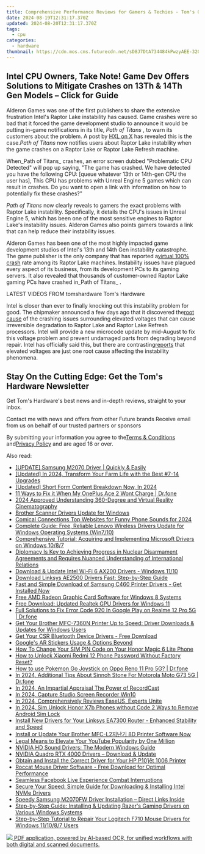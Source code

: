 ```yaml
---
title: Comprehensive Performance Reviews for Gamers & Techies - Tom's Gear Guide
date: 2024-08-19T12:31:17.370Z
updated: 2024-08-20T12:31:17.370Z
tags:
  - cpu
categories:
  - hardware
thumbnail: https://cdn.mos.cms.futurecdn.net/sD8J7DtA734484kPwzyAEE-320-80.jpg
---
```


## Intel CPU Owners, Take Note! Game Dev Offers Solutions to Mitigate Crashes on 13Th & 14Th Gen Models – Click for Guide

Alderon Games was one of the first publishers to share the extensive frustration Intel's Raptor Lake instability has caused. Game crashes were so bad that it forced the game development studio to announce it would be putting in-game notifications in its title, _Path of Titans_ , to warn its customers about the problem. A post by [HXL on X](https://x.com/9550pro/status/1816660855196647577) has revealed this is the case._Path of Titans_ now notifies users about Raptor Lake instability when the game crashes on a Raptor Lake or Raptor Lake Refresh machine.

 When_Path of Titans_ crashes, an error screen dubbed "Problematic CPU Detected" will pop up saying, "The game has crashed. We have detected you have the following CPU: \[queue whatever 13th or 14th-gen CPU the user has\], This CPU has problems with Unreal Engine 5 games which can result in crashes. Do you want to open a link with information on how to potentially fix these crashes?"

_Path of Titans_ now clearly reveals to gamers the exact problems with Raptor Lake instability. Specifically, it details the CPU's issues in Unreal Engine 5, which has been one of the most sensitive engines to Raptor Lake's instability issues. Alderon Games also points gamers towards a link that can help reduce their instability issues.

 Alderon Games has been one of the most highly impacted game development studios of Intel's 13th and 14th Gen instability catastrophe. The game publisher is the only company that has reported a[virtual 100% crash](https://www.tomshardware.com/pc-components/cpus/game-publisher-claims-100-crash-rate-with-intel-cpus-alderon-games-says-company-sells-defective-13th-and-14th-gen-chips) rate among its Raptor Lake machines. Instability issues have plagued every aspect of its business, from its development PCs to its gaming servers. It also revealed that thousands of customer-owned Raptor Lake gaming PCs have crashed in_Path of Titans_ .

 LATEST VIDEOS FROM tomshardware Tom's Hardware

 Intel is closer than ever to finally knocking out this instability problem for good. The chipmaker announced a few days ago that it discovered the[root cause](https://www.tomshardware.com/pc-components/cpus/intel-finally-announces-a-solution-for-cpu-crashing-errors-claims-elevated-voltages-are-the-root-cause-fix-coming-by-mid-august) of the crashing issues surrounding elevated voltages that can cause irreversible degradation to Raptor Lake and Raptor Lake Refresh processors. Intel will provide a new microcode update by mid-August to fix this voltage problem and prevent undamaged parts from degrading beyond repair. Intel has officially said this, but there are contrasting[reports](https://www.tomshardware.com/pc-components/cpus/leaked-internal-reports-allegedly-reveal-intels-instability-problems-are-not-over-elevated-voltages-could-be-only-one-of-the-causes-of-cpu-crashing) that elevated voltages are just one root cause affecting the instability phenomena.

## Stay On the Cutting Edge: Get the Tom's Hardware Newsletter

 Get Tom's Hardware's best news and in-depth reviews, straight to your inbox.

 Contact me with news and offers from other Future brands  Receive email from us on behalf of our trusted partners or sponsors

 By submitting your information you agree to the[Terms & Conditions](https://futureplc.com/terms-conditions/) and[Privacy Policy](https://futureplc.com/privacy-policy/) and are aged 16 or over.


<ins class="adsbygoogle"
     style="display:block"
     data-ad-format="autorelaxed"
     data-ad-client="ca-pub-7571918770474297"
     data-ad-slot="1223367746"></ins>



<ins class="adsbygoogle"
     style="display:block"
     data-ad-client="ca-pub-7571918770474297"
     data-ad-slot="8358498916"
     data-ad-format="auto"
     data-full-width-responsive="true"></ins>

<span class="atpl-alsoreadstyle">Also read:</span>
<div><ul>
<li><a href="https://hardware-help.techidaily.com/update-samsung-m2070-driver-quickly-and-easily/"><u>[UPDATE] Samsung M2070 Driver | Quickly & Easily</u></a></li>
<li><a href="https://remote-screen-capture.techidaily.com/updated-in-2024-transform-your-farm-life-with-the-best-7-14-upgrades/"><u>[Updated] In 2024, Transform Your Farm Life with the Best #7-14 Upgrades</u></a></li>
<li><a href="https://youtube-lab.techidaily.com/ed-short-form-content-breakdown-now-in-2024/"><u>[Updated] Short Form Content Breakdown Now, In 2024</u></a></li>
<li><a href="https://howto.techidaily.com/11-ways-to-fix-it-when-my-oneplus-ace-2-wont-charge-drfone-by-drfone-fix-android-problems-fix-android-problems/"><u>11 Ways to Fix it When My OnePlus Ace 2 Wont Charge | Dr.fone</u></a></li>
<li><a href="https://some-skills.techidaily.com/2024-approved-understanding-360-degree-and-virtual-reality-cinematography/"><u>2024 Approved  Understanding 360-Degree and Virtual Reality Cinematography</u></a></li>
<li><a href="https://hardware-help.techidaily.com/brother-scanner-drivers-update-for-windows/"><u>Brother Scanner Drivers Update for Windows</u></a></li>
<li><a href="https://fox-info.techidaily.com/comical-connections-top-websites-for-funny-phone-sounds-for-2024/"><u>Comical Connections  Top Websites for Funny Phone Sounds for 2024</u></a></li>
<li><a href="https://hardware-help.techidaily.com/complete-guide-free-reliable-lenovo-wireless-drivers-update-for-windows-operating-systems-win710/"><u>Complete Guide: Free, Reliable Lenovo Wireless Drivers Update for Windows Operating Systems (Win7/10)</u></a></li>
<li><a href="https://hardware-help.techidaily.com/comprehensive-tutorial-acquiring-and-implementing-microsoft-drivers-on-windows-1087/"><u>Comprehensive Tutorial: Acquiring and Implementing Microsoft Drivers on Windows 10/8/7</u></a></li>
<li><a href="https://hardware-help.techidaily.com/diplomacy-is-key-to-achieving-progress-in-nuclear-disarmament-agreements-and-requires-nuanced-understanding-of-international-relations/"><u>Diplomacy Is Key to Achieving Progress in Nuclear Disarmament Agreements and Requires Nuanced Understanding of International Relations</u></a></li>
<li><a href="https://hardware-help.techidaily.com/download-and-update-intel-wi-fi-6-ax200-drivers-windows-1110/"><u>Download & Update Intel Wi-Fi 6 AX200 Drivers - Windows 11/10</u></a></li>
<li><a href="https://hardware-help.techidaily.com/download-linksys-ae2500-drivers-fast-step-by-step-guide/"><u>Download Linksys AE2500 Drivers Fast: Step-by-Step Guide</u></a></li>
<li><a href="https://hardware-help.techidaily.com/fast-and-simple-download-of-samsung-c460-printer-drivers-get-installed-now/"><u>Fast and Simple Download of Samsung C460 Printer Drivers - Get Installed Now</u></a></li>
<li><a href="https://hardware-help.techidaily.com/free-amd-radeon-graphic-card-software-for-windows-8-systems/"><u>Free AMD Radeon Graphic Card Software for Windows 8 Systems</u></a></li>
<li><a href="https://hardware-help.techidaily.com/free-download-updated-realtek-gpu-drivers-for-windows-11/"><u>Free Download: Updated Realtek GPU Drivers for Windows 11</u></a></li>
<li><a href="https://howto.techidaily.com/full-solutions-to-fix-error-code-920-in-google-play-on-realme-12-pro-5g-drfone-by-drfone-fix-android-problems-fix-android-problems/"><u>Full Solutions to Fix Error Code 920 In Google Play on Realme 12 Pro 5G | Dr.fone</u></a></li>
<li><a href="https://hardware-help.techidaily.com/get-your-brother-mfc-7360n-printer-up-to-speed-driver-downloads-and-updates-for-windows-users/"><u>Get Your Brother MFC-7360N Printer Up to Speed: Driver Downloads & Updates for Windows Users</u></a></li>
<li><a href="https://hardware-help.techidaily.com/get-your-csr-bluetooth-device-drivers-free-download/"><u>Get Your CSR Bluetooth Device Drivers - Free Download</u></a></li>
<li><a href="https://fox-helps.techidaily.com/googles-ar-stickers-usage-and-options-beyond/"><u>Google's AR Stickers  Usage & Options Beyond</u></a></li>
<li><a href="https://sim-unlock.techidaily.com/how-to-change-your-sim-pin-code-on-your-honor-magic-6-lite-phone-by-drfone-android/"><u>How To Change Your SIM PIN Code on Your Honor Magic 6 Lite Phone</u></a></li>
<li><a href="https://unlock-android.techidaily.com/how-to-unlock-xiaomi-redmi-12-phone-password-without-factory-reset-by-drfone-android/"><u>How to Unlock Xiaomi Redmi 12 Phone Password Without Factory Reset?</u></a></li>
<li><a href="https://android-pokemon-go.techidaily.com/how-to-use-pokemon-go-joystick-on-oppo-reno-11-pro-5g-drfone-by-drfone-virtual-android/"><u>How to use Pokemon Go Joystick on Oppo Reno 11 Pro 5G? | Dr.fone</u></a></li>
<li><a href="https://android-pokemon-go.techidaily.com/in-2024-additional-tips-about-sinnoh-stone-for-motorola-moto-g73-5g-drfone-by-drfone-virtual-android/"><u>In 2024, Additional Tips About Sinnoh Stone For Motorola Moto G73 5G | Dr.fone</u></a></li>
<li><a href="https://remote-screen-capture.techidaily.com/in-2024-an-impartial-appraisal-the-power-of-recordcast/"><u>In 2024, An Impartial Appraisal  The Power of RecordCast</u></a></li>
<li><a href="https://screen-activity-recording.techidaily.com/in-2024-capture-studio-screen-recorder-win10/"><u>In 2024, Capture Studio  Screen Recorder Win10</u></a></li>
<li><a href="https://screen-recording.techidaily.com/in-2024-comprehensively-reviews-easeus-experts-unite/"><u>In 2024, Comprehensively Reviews EaseUS, Experts Unite</u></a></li>
<li><a href="https://sim-unlock.techidaily.com/in-2024-sim-unlock-honor-x7b-phones-without-code-2-ways-to-remove-android-sim-lock-by-drfone-android/"><u>In 2024, Sim Unlock Honor X7b Phones without Code 2 Ways to Remove Android Sim Lock</u></a></li>
<li><a href="https://hardware-help.techidaily.com/1722972029542-install-new-drivers-for-your-linksys-ea7300-router-enhanced-stability-and-speed/"><u>Install New Drivers for Your Linksys EA7300 Router - Enhanced Stability and Speed</u></a></li>
<li><a href="https://hardware-help.techidaily.com/install-or-update-your-brother-mfc-l2-8d-printer-software-now/"><u>Install or Update Your Brother MFC-L2지난기 8D Printer Software Now</u></a></li>
<li><a href="https://youtube-videos.techidaily.com/legal-means-to-elevate-your-youtube-popularity-by-one-million/"><u>Legal Means to Elevate Your YouTube Popularity by One Million</u></a></li>
<li><a href="https://driver-install.techidaily.com/nvidia-hd-sound-drivers-the-modern-windows-guide/"><u>NVIDIA HD Sound Drivers: The Modern Windows Guide</u></a></li>
<li><a href="https://hardware-help.techidaily.com/1722968028407-nvidia-quadro-rtx-4000-drivers-download-and-update/"><u>NVIDIA Quadro RTX 4000 Drivers – Download & Update</u></a></li>
<li><a href="https://hardware-help.techidaily.com/obtain-and-install-the-correct-driver-for-your-hp-p10jet-1006-printer/"><u>Obtain and Install the Correct Driver for Your HP P10ˈjēt 1006 Printer</u></a></li>
<li><a href="https://hardware-help.techidaily.com/roccat-mouse-driver-software-free-download-for-optimal-performance/"><u>Roccat Mouse Driver Software - Free Download for Optimal Performance</u></a></li>
<li><a href="https://facebook-videos.techidaily.com/seamless-facebook-live-experience-combat-interruptions/"><u>Seamless Facebook Live Experience  Combat Interruptions</u></a></li>
<li><a href="https://driver-download.techidaily.com/secure-your-speed-simple-guide-for-downloading-and-installing-intel-nvme-drivers/"><u>Secure Your Speed: Simple Guide for Downloading & Installing Intel NVMe Drivers</u></a></li>
<li><a href="https://hardware-help.techidaily.com/1722968495683-speedy-samsung-m2070fw-driver-installation-direct-links-inside/"><u>Speedy Samsung M2070FW Driver Installation – Direct Links Inside</u></a></li>
<li><a href="https://hardware-help.techidaily.com/step-by-step-guide-installing-and-updating-razers-gaming-drivers-on-various-windows-systems/"><u>Step-by-Step Guide: Installing & Updating Razer's Gaming Drivers on Various Windows Systems</u></a></li>
<li><a href="https://hardware-help.techidaily.com/step-by-step-tutorial-to-repair-your-logitech-f710-mouse-drivers-for-windows-111087-users/"><u>Step-by-Step Tutorial to Repair Your Logitech F710 Mouse Drivers for Windows 11/10/8/7 Users</u></a></li>
</ul></div>

<!-- affiliate ads begin -->
<a href="https://checkout.abbyy.com/order/checkout.php?PRODS=39254762&QTY=1&AFFILIATE=108875&CART=1"> <img src="https://secure.avangate.com/images/merchant/0e5fb5c76fca16adbee503c9aff393cd/products/11_FR-Badges-NEW-FR-Standard-16-WIN-200.png" border="0"> PDF application, powered by AI-based OCR, for unified workflows with both digital and scanned documents. </a>
<!-- affiliate ads end -->